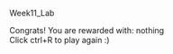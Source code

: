 Week11_Lab
<!DOCTYPE html>
<html>
<head>
	<meta charset="utf-8">
	<meta name="viewport" content="width=device-width, initial-scale=1">
	<title></title>
</head>
<body>
	<script type="text/javascript">
		var rand = Math.floor(Math.random()*10)+1;
		name = window.prompt("Guess a integer between 1~10")
		while(rand != name){
			name = window.prompt("Haha, guess again you noob")
		}
	</script>
	Congrats! You are rewarded with: nothing<br>
	Click ctrl+R to play again :)
</body>
</html>
